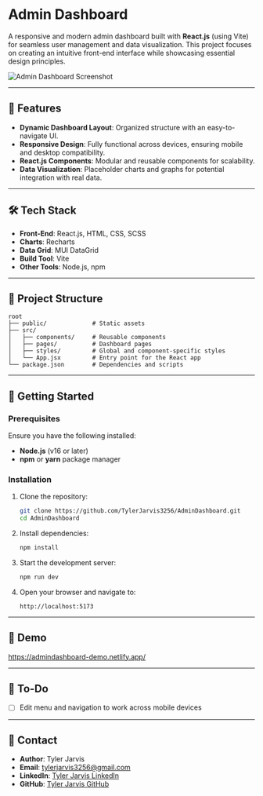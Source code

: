 # Admin Dashboard

A responsive and modern admin dashboard built with **React.js** (using Vite) for seamless user management and data visualization. This project focuses on creating an intuitive front-end interface while showcasing essential design principles.

![Admin Dashboard Screenshot](#) <!-- Add a screenshot or GIF of your dashboard here -->

---

## 🚀 Features
- **Dynamic Dashboard Layout**: Organized structure with an easy-to-navigate UI.
- **Responsive Design**: Fully functional across devices, ensuring mobile and desktop compatibility.
- **React.js Components**: Modular and reusable components for scalability.
- **Data Visualization**: Placeholder charts and graphs for potential integration with real data.

---

## 🛠️ Tech Stack
- **Front-End**: React.js, HTML, CSS, SCSS
- **Charts**: Recharts
- **Data Grid**: MUI DataGrid
- **Build Tool**: Vite
- **Other Tools**: Node.js, npm

---

## 📂 Project Structure
```
root
├── public/             # Static assets
├── src/
│   ├── components/     # Reusable components
│   ├── pages/          # Dashboard pages
│   ├── styles/         # Global and component-specific styles
│   └── App.jsx         # Entry point for the React app
└── package.json        # Dependencies and scripts
```

---

## 🚀 Getting Started

### Prerequisites
Ensure you have the following installed:
- **Node.js** (v16 or later)
- **npm** or **yarn** package manager

### Installation
1. Clone the repository:
   ```bash
   git clone https://github.com/TylerJarvis3256/AdminDashboard.git
   cd AdminDashboard
   ```

2. Install dependencies:
   ```bash
   npm install
   ```

3. Start the development server:
   ```bash
   npm run dev
   ```

4. Open your browser and navigate to:
   ```
   http://localhost:5173
   ```

---

## 🌟 Demo
https://admindashboard-demo.netlify.app/

---

## 📝 To-Do
- [ ] Edit menu and navigation to work across mobile devices

---

## 💬 Contact
- **Author**: Tyler Jarvis
- **Email**: tylerjarvis3256@gmail.com
- **LinkedIn**: [Tyler Jarvis LinkedIn](https://linkedin.com/in/tyler-jarvis-b8a72023b)
- **GitHub**: [Tyler Jarvis GitHub](https://github.com/TylerJarvis3256)
